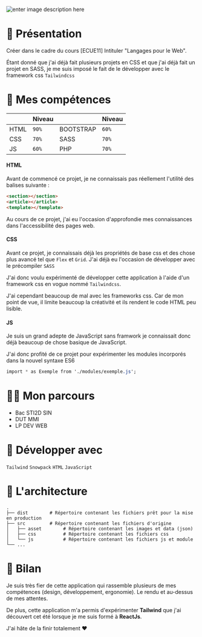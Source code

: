 
![enter image description here](https://lp-web.lorenzotringali.fr/asset/img/CoverHothothot.jpg)
# 👋 Présentation

Créer dans le cadre du cours [ECUE11] Intituler "Langages pour le Web". 

Étant donné que j'ai déjà fait plusieurs projets en CSS et que j'ai déjà fait un projet en SASS, je me suis imposé le fait de le développer avec le framework css `Tailwindcss`

# 💾 Mes compétences

|    		|Niveau   |			  	   |Niveau           
|-------|---------|------------|--------------
|HTML		|   `90%` | BOOTSTRAP  | `60%`       
|CSS 		|   `70%` | SASS   	   | `70%`          
|JS  		|   `60%` | PHP			   | `70%` 
  

#### HTML
Avant de commencé ce projet, je ne connaissais pas réellement l'utilité des balises suivante :
```html
<section></section>
<article></article>
<template></template>
```
Au cours de ce projet, j'ai eu l'occasion d'approfondie mes connaissances dans l'accessibilité des pages web. 

#### CSS
Avant ce projet, je connaissais déjà les propriétés de base css et des chose plus avancé tel que `Flex` et `Grid`. J'ai déjà eu l'occasion de développer avec le précompiler `SASS`

J'ai donc voulu expérimenté de développer cette application à l'aide d'un framework css en vogue nommé `Tailwindcss`.

J'ai cependant beaucoup de mal avec les frameworks css. Car de mon point de vue, il limite beaucoup la créativité et ils rendent le code HTML peu lisible.

#### JS
Je suis un grand adepte de JavaScript sans framwork je connaissait donc déjà beaucoup de chose basique de JavaScript.

J'ai donc profité de ce projet pour expérimenter les modules incorporés dans la nouvel syntaxe ES6  

```css
import * as Exemple from './modules/exemple.js';
```

# 👨‍🎓 Mon parcours
* Bac STI2D SIN 
* DUT MMI
* LP DEV WEB

# 🚀 Développer avec
`Tailwind`   `Snowpack` `HTML` `JavaScript`

# 📖 L'architecture
```
.
├── dist        # Répertoire contenant les fichiers prêt pour la mise en production
├── src         # Répertoire contenant les fichiers d'origine
│   ├── asset        # Répertoire contenant les images et data (json)
│   ├── css          # Répertoire contenant les fichiers css 
│   └── js           # Répertoire contenant les fichiers js et module
└── ...
```

# 📜 Bilan
Je suis très fier de cette application qui rassemble plusieurs de mes compétences (design, développement, ergonomie). Le rendu et au-dessus de mes attentes.

De plus, cette application m'a permis d'expérimenter **Tailwind** que j'ai découvert cet été lorsque je me suis formé à **ReactJs**.

J'ai hâte de la finir totalement ❤
